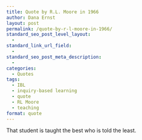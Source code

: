 ```yaml
---
title: Quote by R.L. Moore in 1966
author: Dana Ernst
layout: post
permalink: /quote-by-r-l-moore-in-1966/
standard_seo_post_level_layout:
  - 
standard_link_url_field:
  - 
standard_seo_post_meta_description:
  - 
categories:
  - Quotes
tags:
  - IBL
  - inquiry-based learning
  - quote
  - RL Moore
  - teaching
format: quote
---
```

<div class="kcite-section" kcite-section-id="511">
  <p>
    That student is taught the best who is told the least.
  </p>
  
  <!-- kcite active, but no citations found -->
</div>

<!-- kcite-section 511 -->
